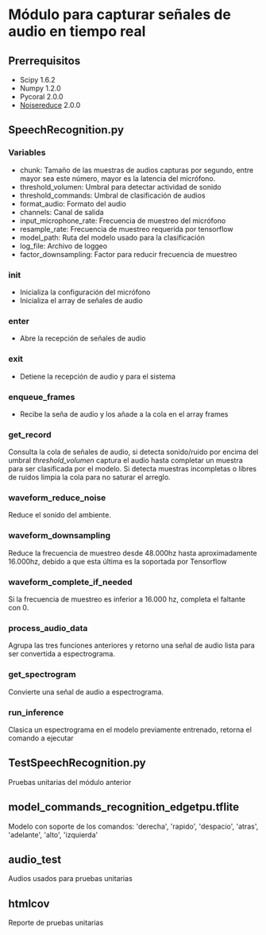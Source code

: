 # Módulo para capturar señales de audio en tiempo real

## Prerrequisitos
* Scipy 1.6.2
* Numpy 1.2.0
* Pycoral 2.0.0
* [Noisereduce](https://github.com/timsainb/noisereduce) 2.0.0

## SpeechRecognition.py

### Variables
* chunk: Tamaño de las muestras de audios capturas por segundo, entre mayor sea este número, mayor es la latencia del micrófono.
* threshold_volumen: Umbral para detectar actividad de sonido
* threshold_commands: Umbral de clasificación de audios
* format_audio: Formato del audio
* channels: Canal de salida
* input_microphone_rate: Frecuencia de muestreo del micrófono
* resample_rate: Frecuencia de muestreo requerida por tensorflow
* model_path: Ruta del modelo usado para la clasificación
* log_file: Archivo de loggeo
* factor_downsampling: Factor para reducir frecuencia de muestreo 

### __init__
* Inicializa la configuración del micrófono
* Inicializa el array de señales de audio

### __enter__
* Abre la recepción de señales de audio

### __exit__
* Detiene la recepción de audio y para el sistema

### enqueue_frames
* Recibe la seña de audio y los añade a la cola en el array frames

### get_record
Consulta la cola de señales de audio, si detecta sonido/ruido por encima del umbral *threshold_volumen* captura el audio hasta completar un muestra para ser clasificada por el modelo. Si detecta muestras incompletas o libres de ruidos limpia la cola para no saturar el arreglo. 

### waveform_reduce_noise
Reduce el sonido del ambiente.

### waveform_downsampling
Reduce la frecuencia de muestreo desde 48.000hz hasta aproximadamente 16.000hz, debido a que esta última es la soportada por Tensorflow 

### waveform_complete_if_needed
Si la frecuencia de muestreo es inferior a 16.000 hz, completa el faltante con 0.

### process_audio_data
Agrupa las tres funciones anteriores y retorno una señal de audio lista para ser convertida a espectrograma.

### get_spectrogram
Convierte una señal de audio a espectrograma.

### run_inference
Clasica un espectrograma en el modelo previamente entrenado, retorna el comando a ejecutar 

## TestSpeechRecognition.py
Pruebas unitarias del módulo anterior

## model_commands_recognition_edgetpu.tflite
Modelo con soporte de los comandos: 'derecha', 'rapido', 'despacio', 'atras', 'adelante', 'alto', 'izquierda'

## audio_test
Audios usados para pruebas unitarias

## htmlcov
Reporte de pruebas unitarias
